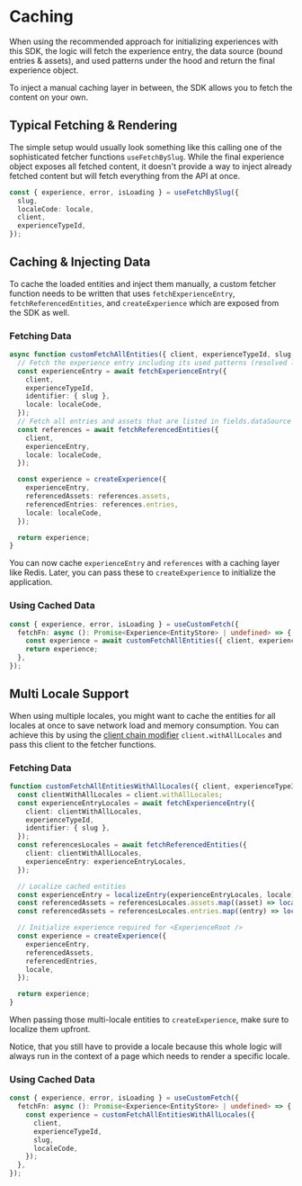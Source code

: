 # Caching

When using the recommended approach for initializing experiences with this SDK, the logic will fetch the experience entry, the data source (bound entries & assets), and used patterns under the hood and return the final experience object.

To inject a manual caching layer in between, the SDK allows you to fetch the content on your own.

## Typical Fetching & Rendering

The simple setup would usually look something like this calling one of the sophisticated fetcher functions `useFetchBySlug`. While the final experience object exposes all fetched content, it doesn't provide a way to inject already fetched content but will fetch everything from the API at once.

```ts
const { experience, error, isLoading } = useFetchBySlug({
  slug,
  localeCode: locale,
  client,
  experienceTypeId,
});
```

## Caching & Injecting Data

To cache the loaded entities and inject them manually, a custom fetcher function needs to be written that uses `fetchExperienceEntry`, `fetchReferencedEntities`, and `createExperience` which are exposed from the SDK as well.

### Fetching Data

```ts
async function customFetchAllEntities({ client, experienceTypeId, slug, localeCode }) {
  // Fetch the experience entry including its used patterns (resolved links in fields.usedComponents)
  const experienceEntry = await fetchExperienceEntry({
    client,
    experienceTypeId,
    identifier: { slug },
    locale: localeCode,
  });
  // Fetch all entries and assets that are listed in fields.dataSource
  const references = await fetchReferencedEntities({
    client,
    experienceEntry,
    locale: localeCode,
  });

  const experience = createExperience({
    experienceEntry,
    referencedAssets: references.assets,
    referencedEntries: references.entries,
    locale: localeCode,
  });

  return experience;
}
```

You can now cache `experienceEntry` and `references` with a caching layer like Redis. Later, you can pass these to `createExperience` to initialize the application.

### Using Cached Data

```ts
const { experience, error, isLoading } = useCustomFetch({
  fetchFn: async (): Promise<Experience<EntityStore> | undefined> => {
    const experience = await customFetchAllEntities({ client, experienceTypeId, slug, localeCode });
    return experience;
  },
});
```

## Multi Locale Support

When using multiple locales, you might want to cache the entities for all locales at once to save network load and memory consumption. You can achieve this by using the [client chain modifier](https://github.com/contentful/contentful.js/tree/master?tab=readme-ov-file#client-chain-modifiers) `client.withAllLocales` and pass this client to the fetcher functions.

### Fetching Data

```ts
function customFetchAllEntitiesWithAllLocales({ client, experienceTypeId, slug, localeCode }) {
  const clientWithAllLocales = client.withAllLocales;
  const experienceEntryLocales = await fetchExperienceEntry({
    client: clientWithAllLocales,
    experienceTypeId,
    identifier: { slug },
  });
  const referencesLocales = await fetchReferencedEntities({
    client: clientWithAllLocales,
    experienceEntry: experienceEntryLocales,
  });

  // Localize cached entities
  const experienceEntry = localizeEntry(experienceEntryLocales, locale);
  const referencedAssets = referencesLocales.assets.map((asset) => localizeEntry(asset, locale));
  const referencedAssets = referencesLocales.entries.map((entry) => localizeEntry(entry, locale));

  // Initialize experience required for <ExperienceRoot />
  const experience = createExperience({
    experienceEntry,
    referencedAssets,
    referencedEntries,
    locale,
  });

  return experience;
}
```

When passing those multi-locale entities to `createExperience`, make sure to localize them upfront.

Notice, that you still have to provide a locale because this whole logic will always run in the context of a page which needs to render a specific locale.

### Using Cached Data

```ts
const { experience, error, isLoading } = useCustomFetch({
  fetchFn: async (): Promise<Experience<EntityStore> | undefined> => {
    const experience = customFetchAllEntitiesWithAllLocales({
      client,
      experienceTypeId,
      slug,
      localeCode,
    });
  },
});
```
